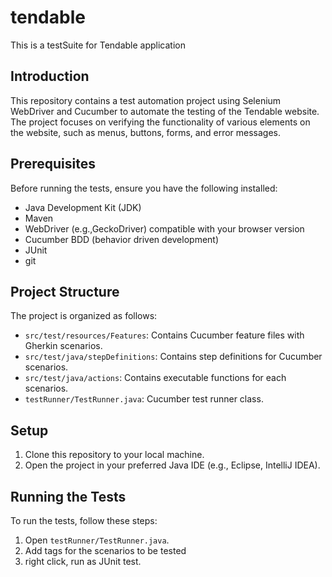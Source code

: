 # tendable
This is a testSuite for Tendable application

## Introduction
This repository contains a test automation project using Selenium WebDriver and Cucumber to automate the testing of the Tendable website. The project focuses on verifying the functionality of various elements on the website, such as menus, buttons, forms, and error messages.

## Prerequisites
Before running the tests, ensure you have the following installed:

- Java Development Kit (JDK)
- Maven
- WebDriver (e.g.,GeckoDriver) compatible with your browser version
- Cucumber BDD (behavior driven development)
- JUnit
- git

## Project Structure
The project is organized as follows:

- `src/test/resources/Features`: Contains Cucumber feature files with Gherkin scenarios.
- `src/test/java/stepDefinitions`: Contains step definitions for Cucumber scenarios.
- `src/test/java/actions`: Contains executable functions for each scenarios.
- `testRunner/TestRunner.java`: Cucumber test runner class.


## Setup
1. Clone this repository to your local machine.
2. Open the project in your preferred Java IDE (e.g., Eclipse, IntelliJ IDEA).

## Running the Tests
To run the tests, follow these steps:

1. Open `testRunner/TestRunner.java`.
2. Add tags for the scenarios to be tested
3. right click, run as JUnit test.


